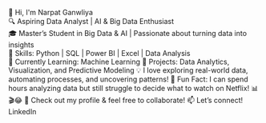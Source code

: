 🚀 Hi, I'm Narpat Ganwliya                                                                        
🔍 Aspiring Data Analyst | AI & Big Data Enthusiast                                                                
🎓 Master’s Student in Big Data & AI | Passionate about turning data into insights                                              
🔹 Skills: Python | SQL | Power BI | Excel | Data Analysis                                                            
🔹 Currently Learning: Machine Learning
🔹 Projects: Data Analytics, Visualization, and Predictive Modeling
💡 I love exploring real-world data, automating processes, and uncovering patterns!
🎯 Fun Fact: I can spend hours analyzing data but still struggle to decide what to watch on Netflix! 📊🎬😂
📌 Check out my profile & feel free to collaborate!
📫 Let’s connect! LinkedIn
